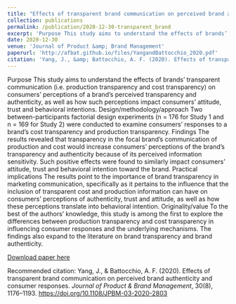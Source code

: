```yaml
---
title: "Effects of transparent brand communication on perceived brand authenticity and consumer responses"
collection: publications
permalink: /publication/2020-12-30-transparent_brand
excerpt: 'Purpose This study aims to understand the effects of brands’ transparent communication (i.e. production transparency and cost transparency) on consumers’ perceptions of a brand’s perceived transparency and authenticity, as well as how such perceptions impact consumers’ attitude, trust and behavioral intentions. Design/methodology/approach Two between-participants factorial design experiments (n = 176 for Study 1 and n = 169 for Study 2) were conducted to examine consumers’ responses to a brand’s cost transparency and production transparency. Findings The results revealed that transparency in the focal brand’s communication of production and cost would increase consumers’ perceptions of the brand’s transparency and authenticity because of its perceived information sensitivity. Such positive effects were found to similarly impact consumers’ attitude, trust and behavioral intention toward the brand. Practical implications The results point to the importance of brand transparency in marketing communication, specifically as it pertains to the influence that the inclusion of transparent cost and production information can have on consumers’ perceptions of authenticity, trust and attitude, as well as how these perceptions translate into behavioral intention. Originality/value To the best of the authors’ knowledge, this study is among the first to explore the differences between production transparency and cost transparency in influencing consumer responses and the underlying mechanisms. The findings also expand to the literature on brand transparency and brand authenticity.'
date: 2020-12-30
venue: 'Journal of Product &amp; Brand Management'
paperurl: 'http://afbat.github.io/files/YangandBattocchio_2020.pdf'
citation: 'Yang, J., &amp; Battocchio, A. F. (2020). Effects of transparent brand communication on perceived brand authenticity and consumer responses. <i>Journal of Product &amp; Brand Management</i>, 30(8), 1176–1193. https://doi.org/10.1108/JPBM-03-2020-2803'
---
```

Purpose This study aims to understand the effects of brands’ transparent communication (i.e. production transparency and cost transparency) on consumers’ perceptions of a brand’s perceived transparency and authenticity, as well as how such perceptions impact consumers’ attitude, trust and behavioral intentions. Design/methodology/approach Two between-participants factorial design experiments (n = 176 for Study 1 and n = 169 for Study 2) were conducted to examine consumers’ responses to a brand’s cost transparency and production transparency. Findings The results revealed that transparency in the focal brand’s communication of production and cost would increase consumers’ perceptions of the brand’s transparency and authenticity because of its perceived information sensitivity. Such positive effects were found to similarly impact consumers’ attitude, trust and behavioral intention toward the brand. Practical implications The results point to the importance of brand transparency in marketing communication, specifically as it pertains to the influence that the inclusion of transparent cost and production information can have on consumers’ perceptions of authenticity, trust and attitude, as well as how these perceptions translate into behavioral intention. Originality/value To the best of the authors’ knowledge, this study is among the first to explore the differences between production transparency and cost transparency in influencing consumer responses and the underlying mechanisms. The findings also expand to the literature on brand transparency and brand authenticity.

[Download paper here](http://afbat.github.io/files/YangandBattocchio_2020.pdf)

Recommended citation: Yang, J., & Battocchio, A. F. (2020). Effects of transparent brand communication on perceived brand authenticity and consumer responses. <i>Journal of Product & Brand Management</i>, 30(8), 1176–1193. https://doi.org/10.1108/JPBM-03-2020-2803